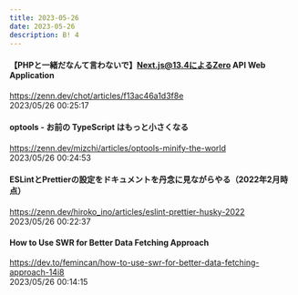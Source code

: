 ```yaml
---
title: 2023-05-26
date: 2023-05-26
description: B! 4
---
```


#### 【PHPと一緒だなんて言わないで】Next.js@13.4によるZero API Web Application
https://zenn.dev/chot/articles/f13ac46a1d3f8e<br>
2023/05/26 00:25:17<br>


#### optools - お前の TypeScript はもっと小さくなる
https://zenn.dev/mizchi/articles/optools-minify-the-world<br>
2023/05/26 00:24:53<br>


#### ESLintとPrettierの設定をドキュメントを丹念に見ながらやる（2022年2月時点）
https://zenn.dev/hiroko_ino/articles/eslint-prettier-husky-2022<br>
2023/05/26 00:22:37<br>


#### How to Use SWR for Better Data Fetching Approach
https://dev.to/femincan/how-to-use-swr-for-better-data-fetching-approach-14i8<br>
2023/05/26 00:14:15<br>


